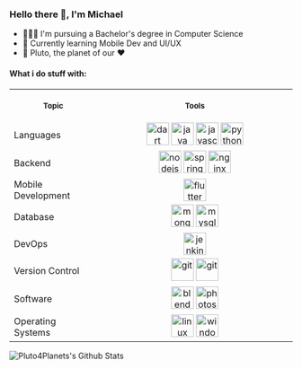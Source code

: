 ### Hello there 👋, I'm Michael

- 👨🏽‍💻 I'm pursuing a Bachelor's degree in Computer Science
- 📃 Currently learning Mobile Dev and UI/UX
- 🔭 Pluto, the planet of our ❤️


#### What i do stuff with:
<table>
<tr>
<th align="center">
<img width="100" height="1">
<p> 
<small>
Topic
</small>
</p>
</th>
<th align="center">
<img width="441" height="1">
<p> 
<small>
Tools
</small>
</p>
</th>
</tr>

<tr>
<td align="left">
Languages
</td>
<td align="center">
<img src="https://www.vectorlogo.zone/logos/dartlang/dartlang-icon.svg" alt="dart" width="40" height="40"/> <img src="https://devicons.github.io/devicon/devicon.git/icons/java/java-original-wordmark.svg" alt="java" width="40" height="40"/> <img src="https://devicons.github.io/devicon/devicon.git/icons/javascript/javascript-original.svg" alt="javascript" width="40" height="40"/> <img src="https://devicons.github.io/devicon/devicon.git/icons/python/python-original.svg" alt="python" width="40" height="40"/>
</td>
</tr>

<tr>
<td align="left">
Backend
</td>
<td align="center">
<img src="https://devicons.github.io/devicon/devicon.git/icons/nodejs/nodejs-original-wordmark.svg" alt="nodejs" width="40" height="40"/> <img src="https://www.vectorlogo.zone/logos/springio/springio-icon.svg" alt="spring" width="40" height="40"/> <img src="https://devicons.github.io/devicon/devicon.git/icons/nginx/nginx-original.svg" alt="nginx" width="40" height="40"/>
</td>
</tr>

<tr>
<td align="left">
Mobile Development
</td>
<td align="center">
<img src="https://www.vectorlogo.zone/logos/flutterio/flutterio-icon.svg" alt="flutter" width="40" height="40"/>
</td>
</tr>

<tr>
<td align="left">
Database
</td>
<td align="center">
<img src="https://devicons.github.io/devicon/devicon.git/icons/mongodb/mongodb-original-wordmark.svg" alt="mongodb" width="40" height="40"/> <img src="https://devicons.github.io/devicon/devicon.git/icons/mysql/mysql-original-wordmark.svg" alt="mysql" width="40" height="40"/>
</td>
</tr>

<tr>
<td align="left">
DevOps
</td>
<td align="center">
<img src="https://www.vectorlogo.zone/logos/jenkins/jenkins-icon.svg" alt="jenkins" width="40" height="40"/>
</td>
</tr>

<tr>
<td align="left">
Version Control
</td>
<td align="center">
<img src="https://www.vectorlogo.zone/logos/git-scm/git-scm-icon.svg" alt="git" width="40" height="40"/> <img src="https://devicons.github.io/devicon/devicon.git/icons/github/github-original-wordmark.svg" alt="git" width="40" height="40"/>
</td>
</tr>

<tr>
<td align="left">
Software
</td>
<td align="center">
<img src="https://download.blender.org/branding/community/blender_community_badge_white.svg" alt="blender" width="40" height="40"/> <img src="https://devicons.github.io/devicon/devicon.git/icons/photoshop/photoshop-line.svg" alt="photoshop" width="40" height="40"/>
</td>
</tr>

<tr>
<td align="left">
Operating Systems
</td>
<td align="center">
<img src="https://devicons.github.io/devicon/devicon.git/icons/linux/linux-original.svg" alt="linux" width="40" height="40"/> <img src="https://devicons.github.io/devicon/devicon.git/icons/windows8/windows8-original.svg" alt="windows" width="40" height="40"/>
</td>
</tr>

</table>

<img align="left" alt="Pluto4Planets's Github Stats" src="https://github-readme-stats.vercel.app/api?username=Pluto4Planet&show_icons=true&hide_border=true&hide=contribs,stars&count_private=true&theme=cobalt" />

<!--
[![Top Langs](https://github-readme-stats.vercel.app/api/top-langs/?username=Pluto4Planet&layout=compact)](https://github.com/anuraghazra/github-readme-stats) -->